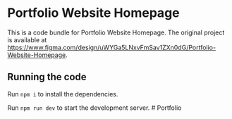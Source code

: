 
  # Portfolio Website Homepage

  This is a code bundle for Portfolio Website Homepage. The original project is available at https://www.figma.com/design/uWYGa5LNxvFmSav1ZXn0dG/Portfolio-Website-Homepage.

  ## Running the code

  Run `npm i` to install the dependencies.

  Run `npm run dev` to start the development server.
  #   P o r t f o l i o  
 